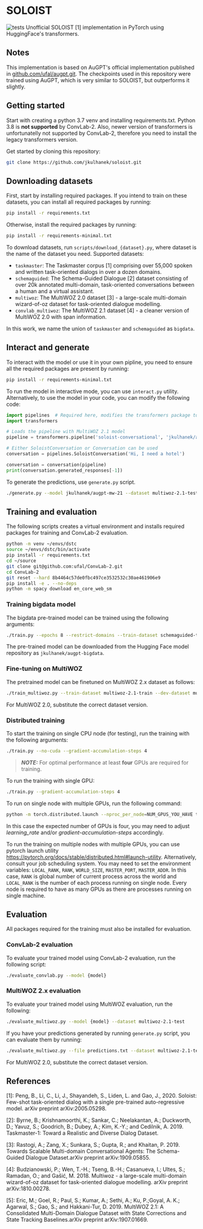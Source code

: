 # SOLOIST
![tests](https://github.com/jkulhanek/soloist/workflows/tests/badge.svg)
Unofficial SOLOIST [1] implementation in PyTorch using HuggingFace's transformers.

## Notes
This implementation is based on AuGPT's official implementation published in [github.com/ufal/augpt.git](https://github.com/ufal/augpt.git). The checkpoints used in this repository were trained using AuGPT, which is very similar to SOLOIST, but outperforms it slightly.

## Getting started
Start with creating a python 3.7 venv and installing requirements.txt. Python 3.8 is **not supported** by ConvLab-2. Also,
newer version of transformers is unfortunatelly not supported by ConvLab-2, therefore you need to install the legacy
transformers version. 

Get started by cloning this repository:
```bash
git clone https://github.com/jkulhanek/soloist.git
```

## Downloading datasets
First, start by installing required packages. If you intend to train on these datasets, you can install all required packages
by running:
```bash
pip install -r requirements.txt
```
Otherwise, install the required packages by running:
```bash
pip install -r requirements-minimal.txt
```

To download datasets, run `scripts/download_{dataset}.py`, where dataset is the name of the dataset you need.
Supported datasets:
- `taskmaster`: The Taskmaster corpus [1] comprising over 55,000 spoken and written task-oriented dialogs in over a dozen domains.
- `schemaguided`: The Schema-Guided Dialogue [2] dataset consisting of over 20k annotated multi-domain, task-oriented conversations between a human and a virtual assistant.  
- `multiwoz`: The MultiWOZ 2.0 dataset [3] - a large-scale multi-domain wizard-of-oz dataset for task-oriented dialogue modelling.
- `convlab_multiwoz`: The MultiWOZ 2.1 dataset [4] - a cleaner version of MultiWOZ 2.0 with span information.

In this work, we name the union of `taskmaster` and `schemaguided` as `bigdata`.


## Interact and generate
To interact with the model or use it in your own pipline, you need to ensure all the required packages are present by running:
```bash
pip install -r requirements-minimal.txt
```

To run the model in interactive mode, you can use `interact.py` utility. Alternatively, to use the model
in your code, you can modify the following code:
```python
import pipelines  # Required here, modifies the transformers package to support Soloist pipeline.
import transformers

# Loads the pipeline with MultiWOZ 2.1 model
pipeline = transformers.pipeline('soloist-conversational', 'jkulhanek/augpt-mw-21')

# Either SoloistConversation or Conversation can be used
conversation = pipelines.SoloistConversation('Hi, I need a hotel')

conversation = conversation(pipeline)
print(conversation.generated_responses[-1])
```

To generate the predictions, use `generate.py` script.
```bash
./generate.py --model jkulhanek/augpt-mw-21 --dataset multiwoz-2.1-test --file predictions.txt
```

## Training and evaluation
The following scripts creates a virtual environment and installs required packages for training and ConvLab-2 evaluation.
```bash
python -m venv ~/envs/dstc
source ~/envs/dstc/bin/activate
pip install -r requirements.txt
cd ~/source 
git clone git@github.com:ufal/ConvLab-2.git
cd ConvLab-2
git reset --hard 8b4464c57de0fbc497ce3532532c30ae461906e9
pip install -e . --no-deps
python -m spacy download en_core_web_sm
```

### Training bigdata model
The bigdata pre-trained model can be trained using the following arguments:
```bash
./train.py --epochs 8 --restrict-domains --train-dataset schemaguided-train+taskmaster-train --dev-dataset schemaguided-dev+taskmaster-dev --validation-steps 10000 --logging-steps 1000 --warmup-steps 5000 --evaluation-dialogs 0 --fp16
```

The pre-trained model can be downloaded from the Hugging Face model repository as `jkulhanek/augpt-bigdata`.

### Fine-tuning on MultiWOZ
The pretrained model can be finetuned on MultiWOZ 2.x dataset as follows:
```bash
./train_multiwoz.py --train-dataset multiwoz-2.1-train --dev-dataset multiwoz-2.1-val --model jkulhanek/augpt-bigdata --backtranslations latest --response-loss unlikelihood --epochs 10 --fp16 --clean-samples
```
For MultiWOZ 2.0, substitute the correct dataset version.

### Distributed training 
To start the training on single CPU node (for testing), run the training with the following arguments:
```bash
./train.py --no-cuda --gradient-accumulation-steps 4
```

> **_NOTE:_**  For optimal performance at least **four** GPUs are required for training.

To run the training with single GPU:
```bash
./train.py --gradient-accumulation-steps 4
```

To run on single node with multiple GPUs, run the following command:
```bash
python -m torch.distributed.launch --nproc_per_node=NUM_GPUS_YOU_HAVE train.py
```
In this case the expected number of GPUs is four, you may need to adjust *learning_rate* and/or *gradient-accumulation-steps* accordingly.

To run the training on multiple nodes with multiple GPUs, you can use pytorch launch utility <https://pytorch.org/docs/stable/distributed.html#launch-utility>.
Alternatively, consult your job scheduling system. You may need to set the environment variables: `LOCAL_RANK`, `RANK`, `WORLD_SIZE`, `MASTER_PORT`, `MASTER_ADDR`.
In this case, `RANK` is global number of current process across the world and `LOCAL_RANK` is the number of each process running on single node. 
Every node is required to have as many GPUs as there are processes running on single machine.

## Evaluation
All packages required for the training must also be installed for evaluation.

### ConvLab-2 evaluation
To evaluate your trained model using ConvLab-2 evaluation, run the following script:
```bash
./evaluate_convlab.py --model {model}
```

### MultiWOZ 2.x evaluation
To evaluate your trained model using MultiWOZ evaluation, run the following:
```bash
./evaluate_multiwoz.py --model {model} --dataset multiwoz-2.1-test
```

If you have your predictions generated by running `generate.py` script, you can 
evaluate them by running:
```bash
./evaluate_multiwoz.py --file predictions.txt --dataset multiwoz-2.1-test
```
For MultiWOZ 2.0, substitute the correct dataset version.

## References
[1]: Peng, B., Li, C., Li, J., Shayandeh, S., Liden, L. and Gao, J., 2020. Soloist: Few-shot task-oriented dialog with a single pre-trained auto-regressive model. arXiv preprint arXiv:2005.05298.

[2]: Byrne, B.; Krishnamoorthi, K.; Sankar, C.; Neelakantan, A.; Duckworth, D.; Yavuz, S.; Goodrich, B.; Dubey, A.; Kim, K.-Y.; and Cedilnik, A. 2019. Taskmaster-1: Toward a Realistic and Diverse Dialog Dataset.

[3]: Rastogi, A.; Zang, X.; Sunkara, S.; Gupta, R.; and Khaitan, P. 2019. Towards Scalable Multi-domain Conversational Agents: The Schema-Guided Dialogue Dataset.arXiv preprint arXiv:1909.05855.

[4]: Budzianowski, P.; Wen, T.-H.; Tseng, B.-H.; Casanueva, I.; Ultes, S.; Ramadan, O.; and Gašić, M. 2018. Multiwoz - a large-scale multi-domain wizard-of-oz dataset for task-oriented dialogue modelling. arXiv preprint arXiv:1810.00278.

[5]: Eric, M.; Goel, R.; Paul, S.; Kumar, A.; Sethi, A.; Ku, P.;Goyal, A. K.; Agarwal, S.; Gao, S.; and Hakkani-Tur, D. 2019. MultiWOZ 2.1: A Consolidated Multi-Domain Dialogue Dataset with State Corrections and State Tracking Baselines.arXiv preprint arXiv:1907.01669.
